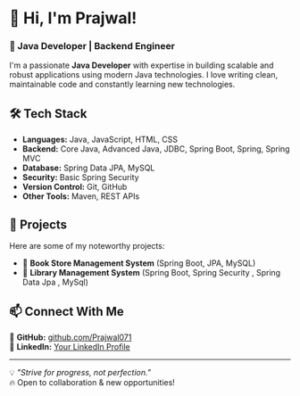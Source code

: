 # 👋 Hi, I'm Prajwal!

### 🚀 Java Developer | Backend Engineer  

I'm a passionate **Java Developer** with expertise in building scalable and robust applications using modern Java technologies. I love writing clean, maintainable code and constantly learning new technologies.

## 🛠️ Tech Stack
- **Languages:** Java, JavaScript, HTML, CSS  
- **Backend:** Core Java, Advanced Java, JDBC, Spring Boot, Spring, Spring MVC  
- **Database:** Spring Data JPA, MySQL  
- **Security:** Basic Spring Security  
- **Version Control:** Git, GitHub  
- **Other Tools:** Maven, REST APIs  

## 📌 Projects  
Here are some of my noteworthy projects:
- 📘 **Book Store Management System** (Spring Boot, JPA, MySQL)  
- 🏪 **Library Management System** (Spring Boot, Spring Security , Spring Data Jpa , MySql)  


## 📫 Connect With Me  
🔗 **GitHub:** [github.com/Prajwal071](https://github.com/Prajwal071)  
💼 **LinkedIn:** [Your LinkedIn Profile](linkedin.com/in/prajwal-deshmukh-171600285)  

---

💡 _"Strive for progress, not perfection."_  
🔥 Open to collaboration & new opportunities!
